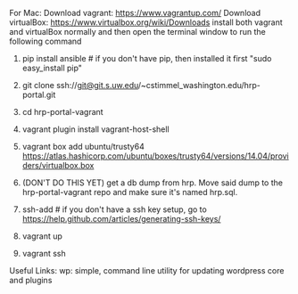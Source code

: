 For Mac:
Download vagrant: https://www.vagrantup.com/ Download virtualBox: https://www.virtualbox.org/wiki/Downloads install both vagrant and virtualBox normally and then open the terminal window to run the following command

1. pip install ansible # if you don't have pip, then installed it first "sudo easy_install pip"

2. git clone ssh://git@git.s.uw.edu/~cstimmel_washington.edu/hrp-portal.git

3. cd hrp-portal-vagrant

4. vagrant plugin install vagrant-host-shell

5. vagrant box add ubuntu/trusty64 https://atlas.hashicorp.com/ubuntu/boxes/trusty64/versions/14.04/providers/virtualbox.box

6. (DON'T DO THIS YET) get a db dump from hrp. Move said dump to the hrp-portal-vagrant repo and make sure it's named hrp.sql.

7. ssh-add # if you don't have a ssh key setup, go to https://help.github.com/articles/generating-ssh-keys/

8. vagrant up

9. vagrant ssh

Useful Links:
wp: simple, command line utility for updating wordpress core and plugins

